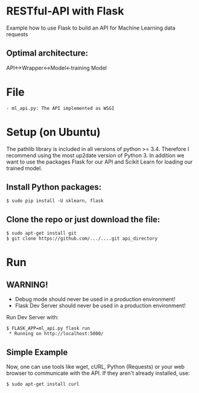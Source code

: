 # RESTful-API with Flask
Example how to use Flask to build an API for Machine Learning data requests

## Optimal architecture:
API<->Wrapper<->Model<-training Model

# File
```
- ml_api.py: The API implemented as WSGI
```

# Setup (on Ubuntu)
The pathlib library is included in all versions of python >= 3.4. Therefore I recommend using the most up2date version of Python 3.
In addition we want to use the packages Flask for our API and Scikit Learn for loading our trained model.

## Install Python packages:
```
$ sudo pip install -U sklearn, flask
```

## Clone the repo or just download the file:
```
$ sudo apt-get install git
$ git clone https://github.com/.../....git api_directory
```
# Run
## WARNING!
* Debug mode should never be used in a production environment!
* Flask Dev Server should never be used in a production environment!

Run Dev Server with:
```
$ FLASK_APP=ml_api.py flask run
 * Running on http://localhost:5000/
```

## Simple Example
Now, one can use tools like wget, cURL, Python (Requests) or your web browser to communicate with the API.
If they aren't already installed, use:
```
$ sudo apt-get install curl
```



